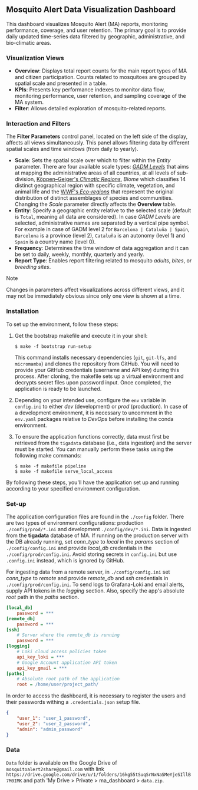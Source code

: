 ## Mosquito Alert Data Visualization Dashboard

This dashboard visualizes Mosquito Alert (MA) reports, monitoring performance, coverage, and user retention. The primary goal is to provide daily updated time-series data filtered by geographic, administrative, and bio-climatic areas.

### Visualization Views

* **Overview**: Displays total report counts for the main report types of MA and citizen participation. Counts related to mosquitoes are grouped by spatial scale and presented in a table.
* **KPIs**: Presents key performance indexes to monitor data flow, monitoring performance, user retention, and sampling coverage of the MA system.
* **Filter**: Allows detailed exploration of mosquito-related reports.

### Interaction and Filters

The **Filter Parameters** control panel, located on the left side of the display, affects all views simultaneously. This panel allows filtering data by different spatial scales and time windows (from daily to yearly). 

* **Scale**: Sets the spatial scale over which to filter within the *Entity* parameter. There are four available scale types: [*GADM Levels*](https://gadm.org) that aims at mapping the administrative areas of all countries, at all levels of sub-division, [Köppen–Geiger's *Climatic Regions*](https://www.nature.com/articles/sdata2018214), *Biome* which classifies 14 distinct geographical region with specific climate, vegetation, and animal life and the [WWF's *Eco-regions*](https://www.worldwildlife.org/publications/terrestrial-ecoregions-of-the-world) that represent the original distribution of distinct assemblages of species and communities. Changing the *Scale* parameter directly affects the **Overview** table.
* **Entity**: Specify a geographic entity relative to the selected scale (default is `Total`, meaning all data are considered). In case *GADM Levels* are selected, administrative names are separated by a vertical pipe symbol. For example in case of GADM level 2 for `Barcelona | Cataluña | Spain`, `Barcelona` is a province (level 2), `Cataluña` is an autonomy (level 1) and `Spain` is a country name (level 0).
* **Frequency**: Determines the time window of data aggregation and it can be set to daily, weekly, monthly, quarterly and yearly.
* **Report Type**: Enables report filtering related to mosquito *adults*, *bites*, or *breeding sites*.

> [!NOTE]  
> Changes in parameters affect visualizations across different views, and it may not be immediately obvious since only one view is shown at a time.

### Installation

To set up the environment, follow these steps:

1. Get the bootstrap makefile and execute it in your shell:

    ```shell
    $ make -f bootstrap run-setup
    ```

    This command installs necessary dependencies (`git`, `git-lfs`, and `micromamba`) and clones the repository from GitHub. You will need to provide your GitHub credentials (username and API key) during this process. After cloning, the makefile sets up a virtual environment and decrypts secret files upon password input. Once completed, the application is ready to be launched.

2. Depending on your intended use, configure the `env` variable in `config.ini` to either *dev* (development) or *prod* (production). In case of a development environment, it is necessary to uncomment in the `env.yaml` packages relative to *DevOps* before installing the conda environment.

3. To ensure the application functions correctly, data must first be retrieved from the `tigadata` database (i.e., data ingestion) and the server must be started. You can manually perform these tasks using the following make commands:

    ```shell
    $ make -f makefile pipeline
    $ make -f makefile serve_local_access
    ```

By following these steps, you'll have the application set up and running according to your specified environment configuration.

### Set-up
The application configuration files are found in the `./config` folder. There are two types of environment configurations: production `./config/prod/*.ini` and development `./config/dev/*.ini`. Data is ingested from the **tigadata** database of MA. If running on the production server with the DB already running, set *conn_type* to *local* in the *params* section of `./config/config.ini` and provide *local_db* credentials in the `./config/prod/config.ini`. Avoid storing secrets in `config.ini` but use `.config.ini` instead, which is ignored by GitHub.

For ingesting data from a remote server, in `./config/config.ini` set *conn_type* to *remote* and provide *remote_db* and *ssh* credentials in `./config/prod/config.ini`. To send logs to Grafana-Loki and email alerts, supply API tokens in the *logging* section. Also, specify the app's absolute *root* path in the *paths* section.

```ini [title=".config.ini"]
[local_db]
    password = ***
[remote_db]
    password = ***
[ssh]
    # Server where the remote_db is running
    password = ***
[logging]
    # Loki cloud access policies token
    api_key_loki = ***
    # Google Account application API token
    api_key_gmail = ***
[paths]
    # Absolute root path of the application
    root = /home/user/project_path/
```
In order to access the dashboard, it is necessary to register the users and their passwords withing a `.credentials.json` setup file.

```json [title=".credentials.json"]
{
    "user_1": "user_1_password",
    "user_2": "user_2_password",
    "admin": "admin_password"
}
```

### Data

`Data` folder is available on the Google Drive of `mosquitoalert2share@gmail.com` with link `https://drive.google.com/drive/u/1/folders/16kg55tSuqSrNxNaSMeYjeSIllB7M0IMK` and path 'My Drive > Private > ma_dashboard > `data.zip`.